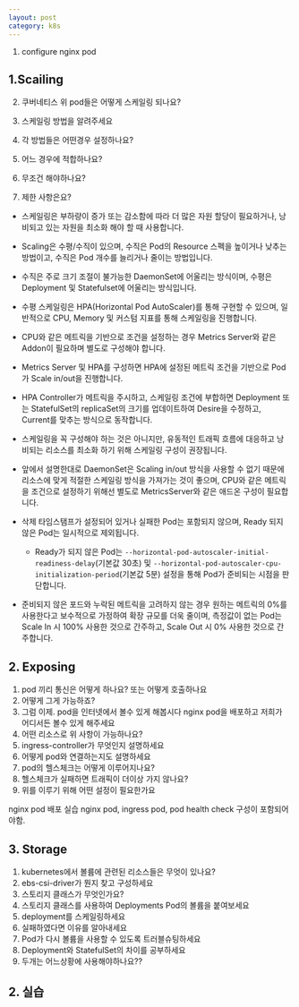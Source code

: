 ```yaml
---
layout: post
category: k8s
---
```


1. configure nginx pod




## 1.Scailing

2. 쿠버네티스 위 pod들은 어떻게 스케일링 되나요?

3. 스케일링 방법을 알려주세요

4. 각 방법들은 어떤경우 설정하나요?

5. 어느 경우에 적합하나요?

6. 무조건 해야하나요?

7. 제한 사항은요?

- 스케일링은 부하량이 증가 또는 감소함에 따라 더 많은 자원 할당이 필요하거나, 낭비되고 있는 자원을 최소화 해야 할 때 사용합니다.
- Scaling은 수평/수직이 있으며, 수직은 Pod의 Resource 스펙을 높이거나 낮추는 방법이고, 수직은 Pod 개수를 늘리거나 줄이는 방법입니다.

- 수직은 주로 크기 조절이 불가능한 DaemonSet에 어울리는 방식이며, 수평은 Deployment 및 Statefulset에 어울리는 방식입니다.

- 수평 스케일링은 HPA(Horizontal Pod AutoScaler)를 통해 구현할 수 있으며, 일반적으로 CPU, Memory 및 커스텀 지표를 통해 스케일링을 진행합니다.
- CPU와 같은 메트릭을 기반으로 조건을 설정하는 경우 Metrics Server와 같은 Addon이 필요하며 별도로 구성해야 합니다.

- Metrics Server 및 HPA를 구성하면 HPA에 설정된 메트릭 조건을 기반으로 Pod가 Scale in/out을 진행합니다.
- HPA Controller가 메트릭을 주시하고, 스케일링 조건에 부합하면 Deployment 또는 StatefulSet의 replicaSet의 크기를 업데이트하여 Desire을 수정하고, Current를 맞추는 방식으로 동작합니다.

- 스케일링을 꼭 구성해야 하는 것은 아니지만,
유동적인 트래픽 흐름에 대응하고 낭비되는 리소스를 최소화 하기 위해 스케일링 구성이 권장됩니다.

- 앞에서 설명한대로 DaemonSet은 Scaling in/out 방식을 사용할 수 없기 때문에 리소스에 맞게 적절한 스케일링 방식을 가져가는 것이 좋으며, CPU와 같은 메트릭을 조건으로 설정하기 위해선 별도로 MetricsServer와 같은 애드온 구성이 필요합니다.
- 삭제 타임스탬프가 설정되어 있거나 실패한 Pod는 포함되지 않으며, Ready 되지 않은 Pod는 일시적으로 제외됩니다.
	- Ready가 되지 않은 Pod는 ```--horizontal-pod-autoscaler-initial-readiness-delay```(기본값 30초) 및 ```--horizontal-pod-autoscaler-cpu-initialization-period```(기본값 5분) 설정을 통해 Pod가 준비되는 시점을 판단합니다.
- 준비되지 않은 포드와 누락된 메트릭을 고려하지 않는 경우 원하는 메트릭의 0%를 사용한다고 보수적으로 가정하여 확장 규모를 더욱 줄이며, 측정값이 없는 Pod는 Scale In 시 100% 사용한 것으로 간주하고, Scale Out 시 0% 사용한 것으로 간주합니다.

## 2. Exposing
1. pod 끼리 통신은 어떻게 하나요? 또는 어떻게 호출하나요
2. 어떻게 그게 가능하죠?
3. 그럼 이제. pod을 인터넷에서 볼수 있게 해봅시다 nginx pod을 배포하고 저희가 어디서든 볼수 있게 해주세요
4. 어떤 리소스로 위 사항이 가능하나요?
5. ingress-controller가 무엇인지 설명하세요
6. 어떻게 pod와 연결하는지도 설명하세요
7. pod의 헬스체크는 어떻게 이루어지나요?
8. 헬스체크가 실패하면 트래픽이 더이상 가지 않나요?
9. 위를 이루기 위해 어떤 설정이 필요한가요

nginx pod 배포 실습 nginx pod, ingress pod, pod health check 구성이 포함되어야함.

## 3. Storage
1. kubernetes에서 볼륨에 관련된 리소스들은 무엇이 있나요?
2. ebs-csi-driver가 뭔지 찾고 구성하세요
3. 스토리지 클래스가 무엇인가요?
4. 스토리지 클래스를 사용하여 Deployments Pod의 볼륨을 붙여보세요
5. deployment를 스케일링하세요
6. 실패하였다면 이유를 알아내세요
7. Pod가 다시 볼륨을 사용할 수 있도록 트러블슈팅하세요
8. Deployment와 StatefulSet의 차이를 공부하세요
9. 두개는 어느상황에 사용해야하나요??


## 2. 실습 